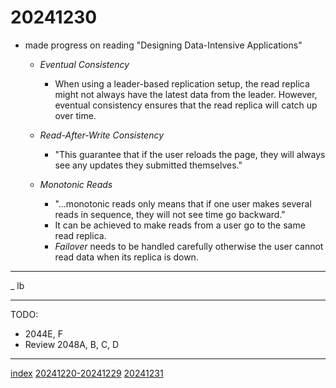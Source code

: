 <head><meta name="viewport" content="width=device-width, initial-scale=1.0, user-scalable=yes" /><meta charset="UTF-8"></head>

# 20241230

- made progress on reading "Designing Data-Intensive Applications"

	- *Eventual Consistency*
		- When using a leader-based replication setup, the read replica might not always have the latest data from the leader. However, eventual consistency ensures that the read replica will catch up over time.

	- *Read-After-Write Consistency*
		- "This guarantee that if the user reloads the page, they will always see any updates they submitted themselves."

	- *Monotonic Reads*
		- "...monotonic reads only means that if one user makes several reads in sequence, they will not see time go backward."
		- It can be achieved to make reads from a user go to the same read replica.
		- *Failover* needs to be handled carefully otherwise the user cannot read data when its replica is down.

---

_ lb

---

TODO:

- 2044E, F
- Review 2048A, B, C, D 

---

[index](../../index.html)
[20241220-20241229](20241220.html)
[20241231](20241231.html)
